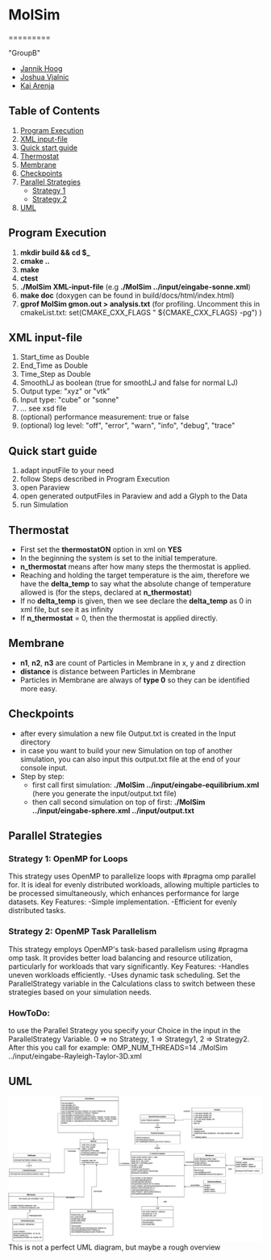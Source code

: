 # MolSim
=========

"GroupB"  
- [Jannik Hoog](https://github.com/JannikHoog)
- [Joshua Vjalnic](https://github.com/joshtheflash)
- [Kai Arenja](https://github.com/KaiA02)

## Table of Contents
1. [Program Execution](#program-execution)
2. [XML input-file](#xml-input-file)
3. [Quick start guide](#quick-start-guide)
4. [Thermostat](#thermostat)
5. [Membrane](#membrane)
6. [Checkpoints](#checkpoints)
7. [Parallel Strategies](#parallel-strategies)
   - [Strategy 1](#strategy-1-openmp-for-loops)
   - [Strategy 2](#strategy-2-openmp-task-parallelism)
8. [UML](#uml)

## Program Execution

1. **mkdir build && cd $_**
2. **cmake ..**
3. **make**
4. **ctest**
5. **./MolSim XML-input-file** (e.g **./MolSim ../input/eingabe-sonne.xml**)
6. **make doc**  (doxygen can be found in build/docs/html/index.html)
7. **gprof MolSim gmon.out > analysis.txt** (for profiling. Uncomment this in cmakeList.txt: set(CMAKE_CXX_FLAGS "
   ${CMAKE_CXX_FLAGS} -pg") )

## XML input-file

1. Start_time as Double
2. End_Time as Double
3. Time_Step as Double
4. SmoothLJ as boolean (true for smoothLJ and false for normal LJ)
4. Output type: "xyz" or "vtk"
5. Input type: "cube" or "sonne"
6. ... see xsd file
7. (optional) performance measurement: true or false
8. (optional) log level: "off", "error", "warn", "info", "debug", "trace"

## Quick start guide

1. adapt inputFile to your need
2. follow Steps described in Program Execution
3. open Paraview
4. open generated outputFiles in Paraview and add a Glyph to the Data
5. run Simulation

## Thermostat

- First set the **thermostatON** option in xml on **YES**
- In the beginning the system is set to the initial temperature.
- **n_thermostat** means after how many steps the thermostat is applied.
- Reaching and holding the target temperature is the aim, therefore we have the **delta_temp** to say what the absolute
  change of temperature allowed is (for the steps, declared at **n_thermostat**)
- If no **delta_temp** is given, then we see declare the **delta_temp** as 0 in xml file, but see it as infinity
- If **n_thermostat** = 0, then the thermostat is applied directly.

## Membrane

- **n1**, **n2**, **n3** are count of Particles in Membrane in x, y and z direction
- **distance** is distance between Particles in Membrane
- Particles in Membrane are always of **type 0** so they can be identified more easy.

## Checkpoints

- after every simulation a new file Output.txt is created in the Input directory
- in case you want to build your new Simulation on top of another simulation, you can also input this output.txt file at
  the end of your console input.
- Step by step:
    - first call first simulation: **./MolSim ../input/eingabe-equilibrium.xml**
      (here you generate the input/output.txt file)
    - then call second simulation on top of first: **./MolSim ../input/eingabe-sphere.xml ../input/output.txt**

## Parallel Strategies

### Strategy 1: **OpenMP for Loops**
  This strategy uses OpenMP to parallelize loops with #pragma omp parallel for. It is ideal for evenly distributed workloads, allowing multiple particles to be processed simultaneously, which enhances performance for large datasets.
  Key Features:
  -Simple implementation.
  -Efficient for evenly distributed tasks.
### Strategy 2: **OpenMP Task Parallelism**
  This strategy employs OpenMP's task-based parallelism using #pragma omp task. It provides better load balancing and resource utilization, particularly for workloads that vary significantly.
  Key Features:
  -Handles uneven workloads efficiently.
  -Uses dynamic task scheduling.
  Set the ParallelStrategy variable in the Calculations class to switch between these strategies based on your simulation needs.
### HowToDo:
  to use the Parallel Strategy you specify your Choice in the input in the ParallelStrategy Variable. 0 => no Strategy, 1 => Strategy1, 2 => Strategy2. After this you call for example: OMP_NUM_THREADS=14 ./MolSim ../input/eingabe-Rayleigh-Taylor-3D.xml

## UML
![UML](images/UML.png)
This is not a perfect UML diagram, but maybe a rough overview


